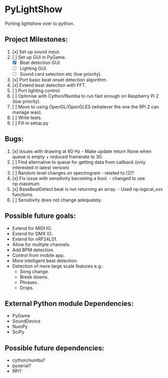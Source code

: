 # PyLightShow
Porting lightshow over to python.

## Project Milestones:
1. [x] Set up sound input.
2. [ ] Set up GUI in PyGame.
    - [x] Beat detection GUI.
    - [ ] Lighting GUI.
    - [ ] Sound card selection etc (low priority).
3. [x] Port basic beat onset detection algorithm.
4. [x] Extend beat detection with FFT.
5. [ ] Port lighting control.
6. [ ] Optimise with Cython/Numba to run fast enough on Raspberry Pi 2 (low priority).
7. [ ] Move to using OpenGL/OpenGLES (whatever the one the RPi 2 can manage was).
8. [ ] Write tests.
9. [ ] Fill in setup.py

## Bugs:
1. [x] Issues with drawing at 60 Hz - Make update return None when queue is empty + reduced framerate to 30.
2. [ ] Find alternative to queue for getting data from callback (only interested in latest version)
3. [ ] Random level changes on spectrogram - related to (2)?
4. [x] Fix issue with sensitivity becoming a bool. - changed to use np.maximum
5. [x] BaseBeatDetect.beat is not returning an array. - Used np.logical_xxx functions.
6. [ ] Sensitivity does not change adequately.

## Possible future goals:
- Extend for MIDI IO.
- Extend for DMX IO.
- Extend for nRF24L01.
- Allow for multiple channels.
- Add BPM detection.
- Control from mobile app.
- More intelligent beat detection.
- Detection of more large scale features e.g.:
    - Song change.
    - Break downs.
    - Phrases.
    - Drops.

## External Python module Dependencies:
- PyGame
- SoundDevice
- NumPy
- SciPy

## Possible future dependencies:
- cython/numba?
- pyserial?
- RPi?